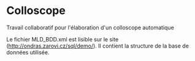 # Colloscope
Travail collaboratif pour l'élaboration d'un colloscope automatique

Le fichier MLD_BDD.xml est lisible sur le site (http://ondras.zarovi.cz/sql/demo/). Il contient la structure de la base de données utilisée.
